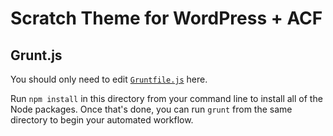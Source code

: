 # Scratch Theme for WordPress + ACF

## Grunt.js

You should only need to edit [`Gruntfile.js`](https://github.com/zackphilipps/scratch-theme/blob/master/assets/grunt/Gruntfile.js) here.

Run `npm install` in this directory from your command line to install all of the Node packages. Once that's done, you can run `grunt` from the same directory to begin your automated workflow.
